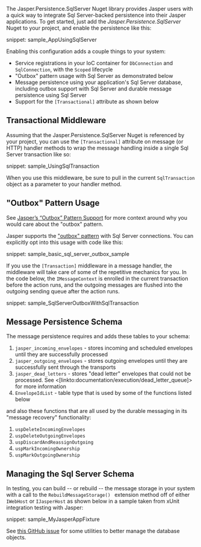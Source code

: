 <!--title:Using Sql Server with Jasper-->

The Jasper.Persistence.SqlServer Nuget library provides Jasper users with a quick way to integrate Sql Server-backed persistence into their
Jasper applications. To get started, just add the *Jasper.Persistence.SqlServer* Nuget to your project, and enable the persistence like this:

snippet: sample_AppUsingSqlServer

Enabling this configuration adds a couple things to your system:

* Service registrations in your IoC container for `DbConnection` and `SqlConnection`, with the `Scoped` lifecycle
* "Outbox" pattern usage with Sql Server as demonstrated below
* Message persistence using your application's Sql Server database, including outbox support with Sql Server and durable message persistence using Sql Server
* Support for the `[Transactional]` attribute as shown below

## Transactional Middleware

Assuming that the Jasper.Persistence.SqlServer Nuget is referenced by your project, you can use the `[Transactional]` attribute on message (or HTTP) handler methods to wrap the message handling inside
a single Sql Server transaction like so:

snippet: sample_UsingSqlTransaction

When you use this middleware, be sure to pull in the current `SqlTransaction` object as a parameter to your handler method.

 ## "Outbox" Pattern Usage

See [Jasper’s “Outbox” Pattern Support](https://jeremydmiller.com/2018/04/16/jaspers-outbox-pattern-support/) for more context around why you would care about the "outbox" pattern.

Jasper supports the ["outbox" pattern](https://jimmybogard.com/refactoring-towards-resilience-evaluating-coupling/) with Sql Server connections. You can explicitly opt into this usage with code like this:

snippet: sample_basic_sql_server_outbox_sample

If you use the `[Transaction]` middleware in a message handler, the middleware will take care of some of the repetitive mechanics for you. In the code below, the `IMessageContext` is enrolled in the current transaction before the action runs, and the outgoing messages
are flushed into the outgoing sending queue after the action runs.

snippet: sample_SqlServerOutboxWithSqlTransaction

## Message Persistence Schema

The message persistence requires and adds these tables to your schema:

1. `jasper_incoming_envelopes` - stores incoming and scheduled envelopes until they are successfully processed
1. `jasper_outgoing_envelopes` - stores outgoing envelopes until they are successfully sent through the transports
1. `jasper_dead_letters` - stores "dead letter" envelopes that could not be processed. See <[linkto:documentation/execution/dead_letter_queue]> for more information
1. `EnvelopeIdList` - table type that is used by some of the functions listed below

and also these functions that are all used by the durable messaging in its "message recovery" functionality:

1. `uspDeleteIncomingEnvelopes` 
1. `uspDeleteOutgoingEnvelopes` 
1. `uspDiscardAndReassignOutgoing` 
1. `uspMarkIncomingOwnership` 
1. `uspMarkOutgoingOwnership`

## Managing the Sql Server Schema

In testing, you can build -- or rebuild -- the message storage in your system with a call to the `RebuildMessageStorage() ` extension method off of either `IWebHost` or `IJasperHost` as shown below in a sample taken from xUnit integration testing with Jasper:

snippet: sample_MyJasperAppFixture

See [this GitHub issue](https://github.com/JasperFx/jasper/issues/372) for some utilities to better manage the database objects.
